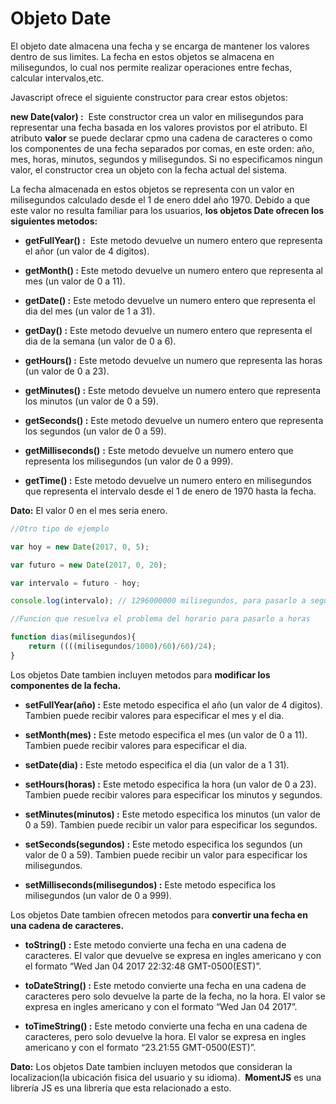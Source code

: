 # Objeto Date
El objeto date almacena una fecha y se encarga de mantener los valores dentro de sus limites. La fecha en estos objetos se almacena en milisegundos, lo cual nos permite realizar operaciones entre fechas, calcular intervalos,etc.

Javascript ofrece el siguiente constructor para crear estos objetos:

**new Date(valor) :**  Este constructor crea un valor en milisegundos para representar una fecha basada en los valores provistos por el atributo. El atributo **valor** se puede declarar cpmo una cadena de caracteres o como los componentes de una fecha separados por comas, en este orden: año, mes, horas, minutos, segundos y milisegundos. Si no especificamos ningun valor, el constructor crea un objeto con la fecha actual del sistema.

La fecha almacenada en estos objetos se representa con un valor en milisegundos calculado desde el 1 de enero ddel año 1970. Debido a que este valor no resulta familiar para los usuarios, **los objetos Date ofrecen los siguientes metodos:**

* **getFullYear() :**  Este metodo devuelve un numero entero que representa el añor (un valor de 4 digitos).

* **getMonth() :** Este metodo devuelve un numero entero que representa al mes (un valor de 0 a 11).

* **getDate() :** Este metodo devuelve un numero entero que representa el dia del mes (un valor de 1 a 31).

* **getDay() :** Este metodo devuelve un numero entero que representa el dia de la semana (un valor de 0 a 6).

* **getHours() :** Este metodo devuelve un numero que representa las horas (un valor de 0 a 23).

* **getMinutes() :** Este metodo devuelve un numero entero que representa los minutos (un valor de 0 a 59).

* **getSeconds() :** Este metodo devuelve un numero entero que representa los segundos (un valor de 0 a 59).

* **getMilliseconds()** **:** Este metodo devuelve un numero entero que representa los milisegundos (un valor de 0 a 999).

* **getTime() :** Este metodo devuelve un numero entero en milisegundos que representa el intervalo desde el 1 de enero de 1970 hasta la fecha.

**Dato:** El valor 0 en el mes seria enero.

```javascript
//Otro tipo de ejemplo

var hoy = new Date(2017, 0, 5);

var futuro = new Date(2017, 0, 20);

var intervalo = futuro - hoy;

console.log(intervalo); // 1296000000 milisegundos, para pasarlo a segundos dividimos por 1000, luego esos segundos a minutos lo dividimos por 60.

//Funcion que resuelva el problema del horario para pasarlo a horas

function dias(milisegundos){
    return ((((milisegundos/1000)/60)/60)/24);
}
```
Los objetos Date tambien incluyen metodos para **modificar los componentes de la fecha.**

* **setFullYear(año) :** Este metodo especifica el año (un valor de 4 digitos). Tambien puede recibir valores para especificar el mes y el dia.

* **setMonth(mes) :** Este metodo especifica el mes (un valor de 0 a 11). Tambien puede recibir valores para especificar el dia.

* **setDate(dia) :** Este metodo especifica el dia (un valor de a 1 31).

* **setHours(horas) :** Este metodo especifica la hora (un valor de 0 a 23). Tambien puede recibir valores para especificar los minutos y segundos.

* **setMinutes(minutos) :** Este metodo especifica los minutos (un valor de 0 a 59). Tambien puede recibir un valor para especificar los segundos.

* **setSeconds(segundos) :** Este metodo especifica los segundos (un valor de 0 a 59). Tambien puede recibir un valor para especificar los milisegundos.

* **setMilliseconds(milisegundos) :** Este metodo especifica los milisegundos (un valor de 0 a 999).

Los objetos Date tambien ofrecen metodos para **convertir una fecha en una cadena de caracteres.**

* **toString() :** Este metodo convierte una fecha en una cadena de caracteres. El valor que devuelve se expresa en ingles americano y con el formato “Wed Jan 04 2017 22:32:48 GMT-0500(EST)”.

* **toDateString() :** Este metodo convierte una fecha en una cadena de caracteres pero solo devuelve la parte de la fecha, no la hora. El valor se expresa en ingles americano y con el formato “Wed Jan 04 2017”.

* **toTimeString() :** Este metodo convierte una fecha en una cadena de caracteres, pero solo devuelve la hora. El valor se expresa en ingles americano y con el formato “23.21:55 GMT-0500(EST)”.

**Dato:** Los objetos Date tambien incluyen metodos que consideran la localizacion(la ubicación fisica del usuario y su idioma).  **MomentJS** es una librería JS es una librería que esta relacionado a esto.